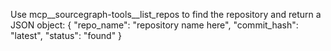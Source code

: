 Use mcp__sourcegraph-tools__list_repos to find the repository and return a JSON object:
{
  "repo_name": "repository name here",
  "commit_hash": "latest",
  "status": "found"
}
